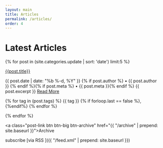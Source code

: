 ```yaml
---
layout: main
title: Articles
permalink: /articles/
order: 4
---
```

<h1 class="post-title">Latest Articles</h1>

{% for post in (site.categories.update | sort: 'date') limit:5 %}

<a class="post-link" href="{{post.url}}" >{{post.title}}</a>

{{ post.date | date: "%b %-d, %Y" }} {% if post.author %} • {{ post.author }} {% endif %}{% if post.meta %} • {{ post.meta }}{% endif %}
{{ post.excerpt }} <a class="btn btn-small btn-more" href="{{post.url}}" >Read More <i class="fa fa-chevron-circle-right"></i></a>

<i class="fa fa-tags"></i>
{% for tag in (post.tags) %} {{ tag }} {% if forloop.last == false %}, {%endif%} {% endfor %}

{% endfor %}

<a class="post-link btn btn-big btn-archive" href="{{ "/archive" | prepend: site.baseurl }}">Archive <i class="fa fa-arrow-circle-right"></i></a>

subscribe [via RSS <i class="fa fa-rss"></i>]({{ "/feed.xml" | prepend: site.baseurl }})
